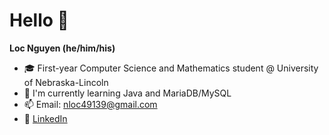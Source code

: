 # Hello 👋

**Loc Nguyen (he/him/his)**

- 🎓 First-year Computer Science and Mathematics student @ University of Nebraska-Lincoln 
- 🌱 I'm currently learning Java and MariaDB/MySQL
- 📫 Email: [nloc49139@gmail.com](mailto:nloc49139@gmail.com)
- 🔗 [LinkedIn](https://www.linkedin.com/in/locnugwin/)
